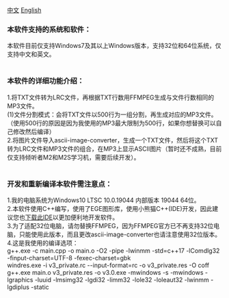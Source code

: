 [中文](https://github.com/WuXiaTux/LRC_Reader/blob/main/README.md) [English](https://github.com/WuXiaTux/LRC_Reader/blob/main/README_ENGLISH.md)

### 本软件支持的系统和软件：<br>
本软件目前仅支持Windows7及其以上Windows版本，支持32位和64位系统，仅支持中文和英文。<br><br>
### 本软件的详细功能介绍：<br>
1.将TXT文件转为LRC文件，再根据TXT行数用FFMPEG生成与文件行数相同的MP3文件。<br>
(1)文件分割模式：会将TXT文件以500行为一组分割，再生成对应的MP3文件。<br>
（使用500行的原因是因为我使用的MP3最大限制为500行，如果你想替换可以自己修改然后编译）<br>
2.将图片文件导入ascii-image-converter，生成一个TXT文件，然后将这个TXT转为LRC文件和MP3文件的组合，在MP3上显示ASCII图片（暂时还不成熟，目前仅支持倾听者M2和M2S学习机，需要后续开发）。<br><br>
### 开发和重新编译本软件需注意点：<br>
1.我的电脑系统为Windows10 LTSC 10.0.19044 内部版本 19044 64位。<br>
2.本软件使用C++编写，使用了EGE图形库，使用小熊猫C++(IDE)开发，因此建议您也[下载此IDE](http://royqh.net/redpandacpp/download/)以更加便利地开发软件。<br>
3.为了适配32位电脑，请勿替换FFMPEG，因为FFMPEG官方已不再支持32位电脑，只能使用此版本，而且更改ascii-image-converter也请注意使用32位版本。<br>
4.这是我使用的编译选项：<br>
g++.exe -c main.cpp -o main.o   -O2 -pipe -lwinmm -std=c++17 -lComdlg32  -finput-charset=UTF-8 -fexec-charset=gbk <br>
windres.exe -i v3_private.rc --input-format=rc -o v3_private.res -O coff <br>
g++.exe main.o v3_private.res -o v3.0.exe -mwindows -s -mwindows -lgraphics -luuid -lmsimg32 -lgdi32 -limm32 -lole32 -loleaut32 -lwinmm -lgdiplus -static 
